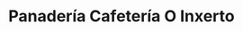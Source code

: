 ---
title: "Panadería Cafetería O Inxerto"
url: /san-sadurnino/panaderia-cafeteria-o-inxerto/
shop: Bäckerei
---